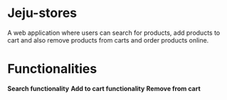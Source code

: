 <h1>Jeju-stores</h1>
A web application where users can search for products, add products to cart and also remove products from carts and order products online.
<h1>Functionalities</h1>
<b>Search functionality</b>
<b>Add to cart functionality</b>
<b>Remove from cart</b>
